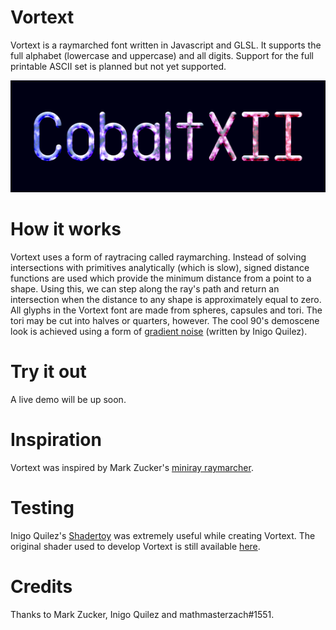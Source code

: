 # Vortext
Vortext is a raymarched font written in Javascript and GLSL. It supports the full alphabet (lowercase and uppercase) and all digits. Support for the full printable ASCII set is planned but not yet supported.

![Alt text](https://github.com/CobaltXII/vortext/blob/master/banner.png?raw=true)

# How it works
Vortext uses a form of raytracing called raymarching. Instead of solving intersections with primitives analytically (which is slow), signed distance functions are used which provide the minimum distance from a point to a shape. Using this, we can step along the ray's path and return an intersection when the distance to any shape is approximately equal to zero.
All glyphs in the Vortext font are made from spheres, capsules and tori. The tori may be cut into halves or quarters, however.
The cool 90's demoscene look is achieved using a form of [gradient noise](https://www.shadertoy.com/view/Xsl3Dl) (written by Inigo Quilez).

# Try it out
A live demo will be up soon.

# Inspiration
Vortext was inspired by Mark Zucker's [miniray raymarcher](https://mzucker.github.io/2016/08/03/miniray.html).

# Testing
Inigo Quilez's [Shadertoy](https://www.shadertoy.com/) was extremely useful while creating Vortext. The original shader used to develop Vortext is still available [here](https://www.shadertoy.com/view/tdy3zW).

# Credits
Thanks to Mark Zucker, Inigo Quilez and mathmasterzach#1551.